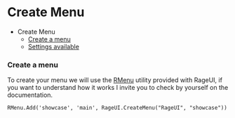 # Create Menu

- Create Menu
    - [Create a menu](#create-menu)
    - [Settings available](#settings-available)
    
<a name="create-menu"></a>
### Create a menu

To create your menu we will use the [RMenu](/docs/{{version}}/rmenu) utility provided with RageUI, if you want to understand how it works I invite you to check by yourself on the documentation.

    RMenu.Add('showcase', 'main', RageUI.CreateMenu("RageUI", "showcase"))
